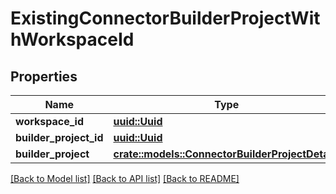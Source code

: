 # ExistingConnectorBuilderProjectWithWorkspaceId

## Properties

Name | Type | Description | Notes
------------ | ------------- | ------------- | -------------
**workspace_id** | [**uuid::Uuid**](uuid::Uuid.md) |  | 
**builder_project_id** | [**uuid::Uuid**](uuid::Uuid.md) |  | 
**builder_project** | [**crate::models::ConnectorBuilderProjectDetails**](ConnectorBuilderProjectDetails.md) |  | 

[[Back to Model list]](../README.md#documentation-for-models) [[Back to API list]](../README.md#documentation-for-api-endpoints) [[Back to README]](../README.md)


